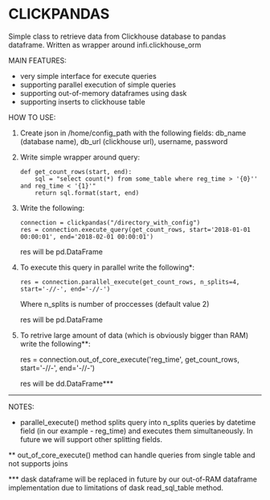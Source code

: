 # CLICKPANDAS

Simple class to retrieve data from Clickhouse database to pandas dataframe.
Written as wrapper around infi.clickhouse_orm

MAIN FEATURES:

- very simple interface for execute queries
- supporting parallel execution of simple queries
- supporting out-of-memory dataframes using dask
- supporting inserts to clickhouse table

HOW TO USE:

1) Create json in /home/config_path with the following fields:
db_name (database name), db_url (clickhouse url), username, password

2) Write simple wrapper around query:

       def get_count_rows(start, end):
           sql = "select count(*) from some_table where reg_time > '{0}'' and reg_time < '{1}'"
           return sql.format(start, end)

3) Write the following:

       connection = clickpandas("/directory_with_config")
       res = connection.execute_query(get_count_rows, start='2018-01-01 00:00:01', end='2018-02-01 00:00:01')
  
      
      res will be pd.DataFrame
  
4) To execute this query in parallel write the following*:

       res = connection.parallel_execute(get_count_rows, n_splits=4, start='-//-', end='-//-')
  
      
      Where n_splits is number of proccesses (default value 2)
  
      res will be pd.DataFrame
  
5) To retrive large amount of data (which is obviously bigger than RAM) write the following**:

     
      res = connection.out_of_core_execute('reg_time', get_count_rows, start='-//-', end='-//-')
  
     
     res will be dd.DataFrame***
  
 
-------------------------------------------------------------------------------------

NOTES:

* parallel_execute() method splits query into n_splits queries by datetime field (in our example - reg_time) 
  and executes them simultaneously. In future we will support other splitting fields.

** out_of_core_execute() method can handle queries from single table and not supports joins

*** dask dataframe will be replaced in future by our out-of-RAM dataframe implementation due to limitations
    of dask read_sql_table method.
